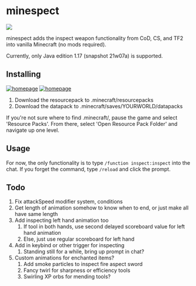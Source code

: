# minespect
![](https://img.shields.io/badge/animated%20models-48%25-yellow)

minespect adds the inspect weapon functionality from CoD, CS, and TF2 into vanilla Minecraft (no mods required).

Currently, only Java edition 1.17 (snapshot 21w07a) is supported.

## Installing
[![homepage][1]][2] [![homepage][3]][4]

[1]:  https://img.shields.io/badge/-datapack-854f2b?style=for-the-badge
[2]:  https://github.com/torshepherd/minespect/releases/latest/download/datapack.zip
[3]:  https://img.shields.io/badge/-resourcepack-70b237?style=for-the-badge
[4]:  https://github.com/torshepherd/minespect/releases/latest/download/resourcepack.zip
1. Download the resourcepack to .minecraft/resourcepacks
1. Download the datapack to .minecraft/saves/YOURWORLD/datapacks

If you're not sure where to find .minecraft/, pause the game and select 'Resource Packs'. From there, select 'Open Resource Pack Folder' and navigate up one level.

## Usage
For now, the only functionality is to type ```/function inspect:inspect``` into the chat. If you forget the command, type ```/reload``` and click the prompt.

## Todo
1. Fix attackSpeed modifier system, conditions
2. Get length of animation somehow to know when to end, or just make all have same length
3. Add inspecting left hand animation too
   1. If tool in both hands, use second delayed scoreboard value for left hand animation
   2. Else, just use regular scoreboard for left hand
4. Add in keybind or other trigger for inspecting
   1. Standing still for a while, bring up prompt in chat?
5. Custom animations for enchanted items?
   1. Add smoke particles to inspect fire aspect sword
   2. Fancy twirl for sharpness or efficiency tools
   3. Swirling XP orbs for mending tools?
